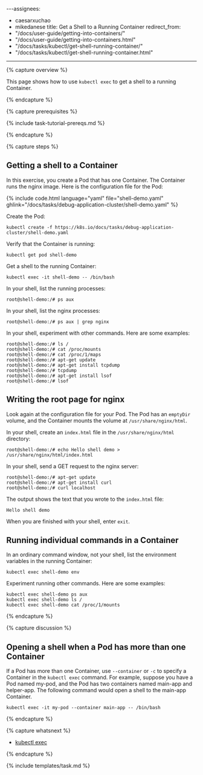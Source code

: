 ---assignees:
- caesarxuchao
- mikedanese
title: Get a Shell to a Running Container
redirect_from:
- "/docs/user-guide/getting-into-containers/"
- "/docs/user-guide/getting-into-containers.html"
- "/docs/tasks/kubectl/get-shell-running-container/"
- "/docs/tasks/kubectl/get-shell-running-container.html"
---

{% capture overview %}

This page shows how to use `kubectl exec` to get a shell to a
running Container.

{% endcapture %}


{% capture prerequisites %}

{% include task-tutorial-prereqs.md %}

{% endcapture %}


{% capture steps %}

## Getting a shell to a Container

In this exercise, you create a Pod that has one Container. The Container
runs the nginx image. Here is the configuration file for the Pod:

{% include code.html language="yaml" file="shell-demo.yaml" ghlink="/docs/tasks/debug-application-cluster/shell-demo.yaml" %}

Create the Pod:

```shell
kubectl create -f https://k8s.io/docs/tasks/debug-application-cluster/shell-demo.yaml
```

Verify that the Container is running:

```shell
kubectl get pod shell-demo
```

Get a shell to the running Container:

```shell
kubectl exec -it shell-demo -- /bin/bash
```

In your shell, list the running processes:

```shell
root@shell-demo:/# ps aux
```

In your shell, list the nginx processes:

```shell
root@shell-demo:/# ps aux | grep nginx
```

In your shell, experiment with other commands. Here are
some examples:

```shell
root@shell-demo:/# ls /
root@shell-demo:/# cat /proc/mounts
root@shell-demo:/# cat /proc/1/maps
root@shell-demo:/# apt-get update
root@shell-demo:/# apt-get install tcpdump
root@shell-demo:/# tcpdump
root@shell-demo:/# apt-get install lsof
root@shell-demo:/# lsof
```

## Writing the root page for nginx

Look again at the configuration file for your Pod. The Pod
has an `emptyDir` volume, and the Container mounts the volume
at `/usr/share/nginx/html`.

In your shell, create an `index.html` file in the `/usr/share/nginx/html`
directory:

```shell
root@shell-demo:/# echo Hello shell demo > /usr/share/nginx/html/index.html
```

In your shell, send a GET request to the nginx server:

```shell
root@shell-demo:/# apt-get update
root@shell-demo:/# apt-get install curl
root@shell-demo:/# curl localhost
```

The output shows the text that you wrote to the `index.html` file:

```shell
Hello shell demo
```

When you are finished with your shell, enter `exit`.

## Running individual commands in a Container

In an ordinary command window, not your shell, list the environment
variables in the running Container:

```shell
kubectl exec shell-demo env
```

Experiment running other commands. Here are some examples:

```shell
kubectl exec shell-demo ps aux
kubectl exec shell-demo ls /
kubectl exec shell-demo cat /proc/1/mounts
```

{% endcapture %}

{% capture discussion %}

## Opening a shell when a Pod has more than one Container

If a Pod has more than one Container, use `--container` or `-c` to
specify a Container in the `kubectl exec` command. For example,
suppose you have a Pod named my-pod, and the Pod has two containers
named main-app and helper-app. The following command would open a
shell to the main-app Container.

```shell
kubectl exec -it my-pod --container main-app -- /bin/bash
```

{% endcapture %}


{% capture whatsnext %}

* [kubectl exec](/docs/user-guide/kubectl/v1.6/#exec)

{% endcapture %}


{% include templates/task.md %}
